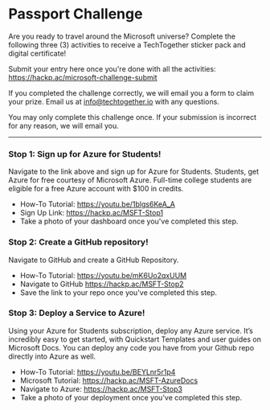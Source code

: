 # Passport Challenge

Are you ready to travel around the Microsoft universe? Complete the following three (3) activities to receive a TechTogether sticker pack and digital certificate! 

Submit your entry here once you're done with all the activities: <a href="https://hackp.ac/microsoft-challenge-submit">https://hackp.ac/microsoft-challenge-submit</a>

If you completed the challenge correctly, we will email you a form to claim your prize. Email us at info@techtogether.io with any questions. 

You may only complete this challenge once. If your submission is incorrect for any reason, we will email you.

***

### Stop 1: Sign up for Azure for Students! 
Navigate to the link above and sign up for Azure for Students. Students, get Azure for free courtesy of Microsoft Azure. Full-time college students are eligible for a free Azure account with $100 in credits.
* How-To Tutorial: <a href="https://youtu.be/1blgs6KeA_A">https://youtu.be/1blgs6KeA_A</a>
* Sign Up Link: <a href="https://hackp.ac/MSFT-Stop1">https://hackp.ac/MSFT-Stop1</a>
* Take a photo of your dashboard once you've completed this step.

### Stop 2: Create a GitHub repository!
Navigate to GitHub and create a GitHub Repository.
* How-To Tutorial: <a href="https://youtu.be/mK6Uo2qxUUM">https://youtu.be/mK6Uo2qxUUM</a>
* Navigate to GitHub <a href="https://hackp.ac/MSFT-Stop2">https://hackp.ac/MSFT-Stop2</a>
* Save the link to your repo once you've completed this step. 

### Stop 3: Deploy a Service to Azure! 
Using your Azure for Students subscription, deploy any Azure service. It’s incredibly easy to get started, with Quickstart Templates and user guides on Microsoft Docs. You can deploy any code you have from your Github repo directly into Azure as well.
* How-To Tutorial:  <a href="https://youtu.be/BEYLnr5r1p4">https://youtu.be/BEYLnr5r1p4</a>
* Microsoft Tutorial: <a href="https://hackp.ac/MSFT-AzureDocs">https://hackp.ac/MSFT-AzureDocs</a>
* Navigate to Azure: <a href="https://hackp.ac/MSFT-Stop3">https://hackp.ac/MSFT-Stop3</a>
* Take a photo of your deployment once you've completed this step.
